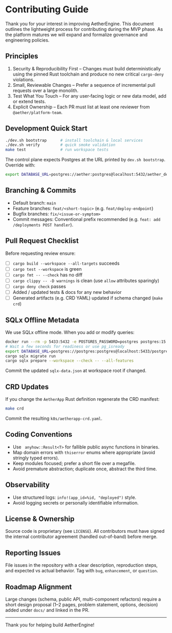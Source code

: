 # Contributing Guide

Thank you for your interest in improving AetherEngine. This document outlines the lightweight
process for contributing during the MVP phase. As the platform matures we will expand and
formalize governance and engineering policies.

## Principles

1. Security & Reproducibility First – Changes must build deterministically using the pinned
   Rust toolchain and produce no new critical `cargo-deny` violations.
2. Small, Reviewable Changes – Prefer a sequence of incremental pull requests over a large
   monolith.
3. Test What You Touch – For any user‑facing logic or new data model, add or extend tests.
4. Explicit Ownership – Each PR must list at least one reviewer from `@aether/platform-team`.

## Development Quick Start

```bash
./dev.sh bootstrap      # install toolchain & local services
./dev.sh verify         # quick smoke validation
make test               # run workspace tests
```

The control plane expects Postgres at the URL printed by `dev.sh bootstrap`. Override with:

```bash
export DATABASE_URL=postgres://aether:postgres@localhost:5432/aether_dev
```

## Branching & Commits

- Default branch: `main`
- Feature branches: `feat/<short-topic>` (e.g. `feat/deploy-endpoint`)
- Bugfix branches: `fix/<issue-or-symptom>`
- Commit messages: Conventional prefix recommended (e.g. `feat: add /deployments POST handler`).

## Pull Request Checklist

Before requesting review ensure:

- [ ] `cargo build --workspace --all-targets` succeeds
- [ ] `cargo test --workspace` is green
- [ ] `cargo fmt -- --check` has no diff
- [ ] `cargo clippy -- -D warnings` is clean (use `allow` attributes sparingly)
- [ ] `cargo deny check` passes
- [ ] Added / updated tests & docs for any new behavior
- [ ] Generated artifacts (e.g. CRD YAML) updated if schema changed (`make crd`)

## SQLx Offline Metadata

We use SQLx offline mode. When you add or modify queries:

```bash
docker run --rm -p 5433:5432 -e POSTGRES_PASSWORD=postgres postgres:15 &
# Wait a few seconds for readiness or use pg_isready
export DATABASE_URL=postgres://postgres:postgres@localhost:5433/postgres
cargo sqlx migrate run
cargo sqlx prepare --workspace --check -- --all-features
```

Commit the updated `sqlx-data.json` at workspace root if changed.

## CRD Updates

If you change the `AetherApp` Rust definition regenerate the CRD manifest:

```bash
make crd
```

Commit the resulting `k8s/aetherapp-crd.yaml`.

## Coding Conventions

- Use ` anyhow::Result<T>` for fallible public async functions in binaries.
- Map domain errors with `thiserror` enums where appropriate (avoid stringly typed errors).
- Keep modules focused; prefer a short file over a megafile.
- Avoid premature abstraction; duplicate once, abstract the third time.

## Observability

- Use structured logs: `info!(app_id=%id, "deployed")` style.
- Avoid logging secrets or personally identifiable information.

## License & Ownership

Source code is proprietary (see `LICENSE`). All contributors must have signed the internal
contributor agreement (handled out-of-band) before merge.

## Reporting Issues

File issues in the repository with a clear description, reproduction steps, and expected vs actual
behavior. Tag with `bug`, `enhancement`, or `question`.

## Roadmap Alignment

Large changes (schema, public API, multi-component refactors) require a short design proposal
(1–2 pages, problem statement, options, decision) added under `docs/` and linked in the PR.

---
Thank you for helping build AetherEngine!
